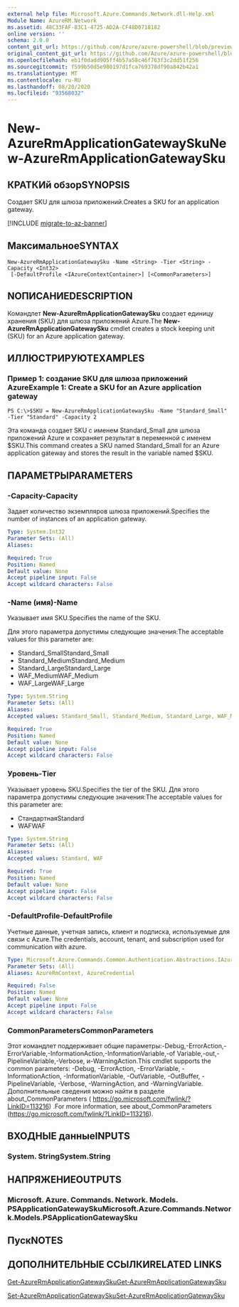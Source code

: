 ```yaml
---
external help file: Microsoft.Azure.Commands.Network.dll-Help.xml
Module Name: AzureRM.Network
ms.assetid: 48C33FAF-83C1-4725-AD2A-CF48D0718182
online version: ''
schema: 2.0.0
content_git_url: https://github.com/Azure/azure-powershell/blob/preview/src/ResourceManager/Network/Commands.Network/help/New-AzureRmApplicationGatewaySku.md
original_content_git_url: https://github.com/Azure/azure-powershell/blob/preview/src/ResourceManager/Network/Commands.Network/help/New-AzureRmApplicationGatewaySku.md
ms.openlocfilehash: eb1f0dadd905ff4b57a58c46f763f3c2dd51f256
ms.sourcegitcommit: f599b50d5e980197d1fca769378df90a842b42a1
ms.translationtype: MT
ms.contentlocale: ru-RU
ms.lasthandoff: 08/20/2020
ms.locfileid: "93568032"
---
```

# <span data-ttu-id="f4106-101">New-AzureRmApplicationGatewaySku</span><span class="sxs-lookup"><span data-stu-id="f4106-101">New-AzureRmApplicationGatewaySku</span></span>

## <span data-ttu-id="f4106-102">КРАТКИй обзор</span><span class="sxs-lookup"><span data-stu-id="f4106-102">SYNOPSIS</span></span>
<span data-ttu-id="f4106-103">Создает SKU для шлюза приложений.</span><span class="sxs-lookup"><span data-stu-id="f4106-103">Creates a SKU for an application gateway.</span></span>

[!INCLUDE [migrate-to-az-banner](../../includes/migrate-to-az-banner.md)]

## <span data-ttu-id="f4106-104">Максимальное</span><span class="sxs-lookup"><span data-stu-id="f4106-104">SYNTAX</span></span>

```
New-AzureRmApplicationGatewaySku -Name <String> -Tier <String> -Capacity <Int32>
 [-DefaultProfile <IAzureContextContainer>] [<CommonParameters>]
```

## <span data-ttu-id="f4106-105">NОПИСАНИЕ</span><span class="sxs-lookup"><span data-stu-id="f4106-105">DESCRIPTION</span></span>
<span data-ttu-id="f4106-106">Командлет **New-AzureRmApplicationGatewaySku** создает единицу хранения (SKU) для шлюза приложений Azure.</span><span class="sxs-lookup"><span data-stu-id="f4106-106">The **New-AzureRmApplicationGatewaySku** cmdlet creates a stock keeping unit (SKU) for an Azure application gateway.</span></span>

## <span data-ttu-id="f4106-107">ИЛЛЮСТРИРУЮТ</span><span class="sxs-lookup"><span data-stu-id="f4106-107">EXAMPLES</span></span>

### <span data-ttu-id="f4106-108">Пример 1: создание SKU для шлюза приложений Azure</span><span class="sxs-lookup"><span data-stu-id="f4106-108">Example 1: Create a SKU for an Azure application gateway</span></span>
```
PS C:\>$SKU = New-AzureRmApplicationGatewaySku -Name "Standard_Small" -Tier "Standard" -Capacity 2
```

<span data-ttu-id="f4106-109">Эта команда создает SKU с именем Standard_Small для шлюза приложений Azure и сохраняет результат в переменной с именем $SKU.</span><span class="sxs-lookup"><span data-stu-id="f4106-109">This command creates a SKU named Standard_Small for an Azure application gateway and stores the result in the variable named $SKU.</span></span>

## <span data-ttu-id="f4106-110">ПАРАМЕТРЫ</span><span class="sxs-lookup"><span data-stu-id="f4106-110">PARAMETERS</span></span>

### <span data-ttu-id="f4106-111">-Capacity</span><span class="sxs-lookup"><span data-stu-id="f4106-111">-Capacity</span></span>
<span data-ttu-id="f4106-112">Задает количество экземпляров шлюза приложений.</span><span class="sxs-lookup"><span data-stu-id="f4106-112">Specifies the number of instances of an application gateway.</span></span>

```yaml
Type: System.Int32
Parameter Sets: (All)
Aliases: 

Required: True
Position: Named
Default value: None
Accept pipeline input: False
Accept wildcard characters: False
```

### <span data-ttu-id="f4106-113">-Name (имя)</span><span class="sxs-lookup"><span data-stu-id="f4106-113">-Name</span></span>
<span data-ttu-id="f4106-114">Указывает имя SKU.</span><span class="sxs-lookup"><span data-stu-id="f4106-114">Specifies the name of the SKU.</span></span>

<span data-ttu-id="f4106-115">Для этого параметра допустимы следующие значения:</span><span class="sxs-lookup"><span data-stu-id="f4106-115">The acceptable values for this parameter are:</span></span>

- <span data-ttu-id="f4106-116">Standard_Small</span><span class="sxs-lookup"><span data-stu-id="f4106-116">Standard_Small</span></span>
- <span data-ttu-id="f4106-117">Standard_Medium</span><span class="sxs-lookup"><span data-stu-id="f4106-117">Standard_Medium</span></span>
- <span data-ttu-id="f4106-118">Standard_Large</span><span class="sxs-lookup"><span data-stu-id="f4106-118">Standard_Large</span></span>
- <span data-ttu-id="f4106-119">WAF_Medium</span><span class="sxs-lookup"><span data-stu-id="f4106-119">WAF_Medium</span></span>
- <span data-ttu-id="f4106-120">WAF_Large</span><span class="sxs-lookup"><span data-stu-id="f4106-120">WAF_Large</span></span>

```yaml
Type: System.String
Parameter Sets: (All)
Aliases: 
Accepted values: Standard_Small, Standard_Medium, Standard_Large, WAF_Medium, WAF_Large

Required: True
Position: Named
Default value: None
Accept pipeline input: False
Accept wildcard characters: False
```

### <span data-ttu-id="f4106-121">Уровень</span><span class="sxs-lookup"><span data-stu-id="f4106-121">-Tier</span></span>
<span data-ttu-id="f4106-122">Указывает уровень SKU.</span><span class="sxs-lookup"><span data-stu-id="f4106-122">Specifies the tier of the SKU.</span></span>
<span data-ttu-id="f4106-123">Для этого параметра допустимы следующие значения:</span><span class="sxs-lookup"><span data-stu-id="f4106-123">The acceptable values for this parameter are:</span></span>

- <span data-ttu-id="f4106-124">Стандартная</span><span class="sxs-lookup"><span data-stu-id="f4106-124">Standard</span></span>
- <span data-ttu-id="f4106-125">WAF</span><span class="sxs-lookup"><span data-stu-id="f4106-125">WAF</span></span>

```yaml
Type: System.String
Parameter Sets: (All)
Aliases: 
Accepted values: Standard, WAF

Required: True
Position: Named
Default value: None
Accept pipeline input: False
Accept wildcard characters: False
```

### <span data-ttu-id="f4106-126">-DefaultProfile</span><span class="sxs-lookup"><span data-stu-id="f4106-126">-DefaultProfile</span></span>
<span data-ttu-id="f4106-127">Учетные данные, учетная запись, клиент и подписка, используемые для связи с Azure.</span><span class="sxs-lookup"><span data-stu-id="f4106-127">The credentials, account, tenant, and subscription used for communication with azure.</span></span>

```yaml
Type: Microsoft.Azure.Commands.Common.Authentication.Abstractions.IAzureContextContainer
Parameter Sets: (All)
Aliases: AzureRmContext, AzureCredential

Required: False
Position: Named
Default value: None
Accept pipeline input: False
Accept wildcard characters: False
```

### <span data-ttu-id="f4106-128">CommonParameters</span><span class="sxs-lookup"><span data-stu-id="f4106-128">CommonParameters</span></span>
<span data-ttu-id="f4106-129">Этот командлет поддерживает общие параметры:-Debug,-ErrorAction,-ErrorVariable,-InformationAction,-InformationVariable,-of Variable,-out,-PipelineVariable,-Verbose, и-WarningAction.</span><span class="sxs-lookup"><span data-stu-id="f4106-129">This cmdlet supports the common parameters: -Debug, -ErrorAction, -ErrorVariable, -InformationAction, -InformationVariable, -OutVariable, -OutBuffer, -PipelineVariable, -Verbose, -WarningAction, and -WarningVariable.</span></span> <span data-ttu-id="f4106-130">Дополнительные сведения можно найти в разделе about_CommonParameters ( https://go.microsoft.com/fwlink/?LinkID=113216) .</span><span class="sxs-lookup"><span data-stu-id="f4106-130">For more information, see about_CommonParameters (https://go.microsoft.com/fwlink/?LinkID=113216).</span></span>

## <span data-ttu-id="f4106-131">ВХОДНЫЕ данные</span><span class="sxs-lookup"><span data-stu-id="f4106-131">INPUTS</span></span>

### <span data-ttu-id="f4106-132">System. String</span><span class="sxs-lookup"><span data-stu-id="f4106-132">System.String</span></span>

## <span data-ttu-id="f4106-133">НАПРЯЖЕНИЕ</span><span class="sxs-lookup"><span data-stu-id="f4106-133">OUTPUTS</span></span>

### <span data-ttu-id="f4106-134">Microsoft. Azure. Commands. Network. Models. PSApplicationGatewaySku</span><span class="sxs-lookup"><span data-stu-id="f4106-134">Microsoft.Azure.Commands.Network.Models.PSApplicationGatewaySku</span></span>

## <span data-ttu-id="f4106-135">Пуск</span><span class="sxs-lookup"><span data-stu-id="f4106-135">NOTES</span></span>

## <span data-ttu-id="f4106-136">ДОПОЛНИТЕЛЬНЫЕ ССЫЛКИ</span><span class="sxs-lookup"><span data-stu-id="f4106-136">RELATED LINKS</span></span>

[<span data-ttu-id="f4106-137">Get-AzureRmApplicationGatewaySku</span><span class="sxs-lookup"><span data-stu-id="f4106-137">Get-AzureRmApplicationGatewaySku</span></span>](./Get-AzureRmApplicationGatewaySku.md)

[<span data-ttu-id="f4106-138">Set-AzureRmApplicationGatewaySku</span><span class="sxs-lookup"><span data-stu-id="f4106-138">Set-AzureRmApplicationGatewaySku</span></span>](./Set-AzureRmApplicationGatewaySku.md)


